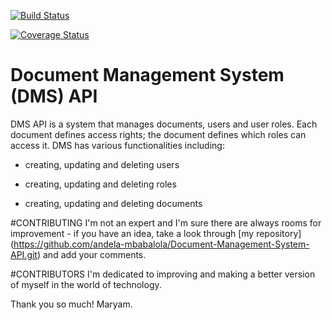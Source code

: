 [![Build Status](https://travis-ci.org/andela-mbabalola/DMS-FULLSTACK.svg?branch=master)](https://travis-ci.org/andela-mbabalola/DMS-FULLSTACK)

[![Coverage Status](https://coveralls.io/repos/andela-mbabalola/DMS-FULLSTACK/badge.svg?branch=master&service=github)](https://coveralls.io/github/andela-mbabalola/DMS-FULLSTACK?branch=master)

# Document Management System (DMS) API
DMS API is a system that manages documents, users and user roles. Each document defines access rights; the document defines which roles can access it. DMS has various functionalities including:

- creating, updating and deleting users

- creating, updating and deleting roles

- creating, updating and deleting documents

#CONTRIBUTING
I'm not an expert and I'm sure there are always rooms for improvement - if you have an idea, take a look through [my repository] (https://github.com/andela-mbabalola/Document-Management-System-API.git) and add your comments.

#CONTRIBUTORS
I'm dedicated to improving and making a better version of myself in the world of technology.

Thank you so much!
Maryam.
